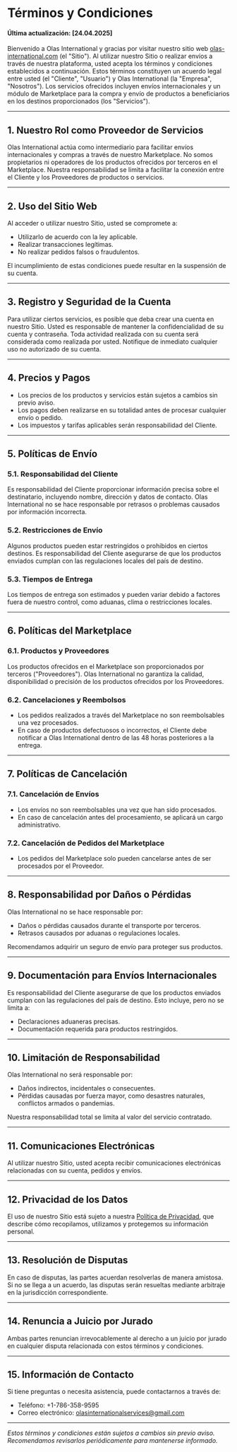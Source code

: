 # Términos y Condiciones

#### Última actualización: [24.04.2025]

Bienvenido a Olas International y gracias por visitar nuestro sitio web [olas-international.com](https://olas-international.com) (el "Sitio"). Al utilizar nuestro Sitio o realizar envíos a través de nuestra plataforma, usted acepta los términos y condiciones establecidos a continuación. Estos términos constituyen un acuerdo legal entre usted (el "Cliente", "Usuario") y Olas International (la "Empresa", "Nosotros"). Los servicios ofrecidos incluyen envíos internacionales y un módulo de Marketplace para la compra y envío de productos a beneficiarios en los destinos proporcionados (los "Servicios").

---

## 1. Nuestro Rol como Proveedor de Servicios

Olas International actúa como intermediario para facilitar envíos internacionales y compras a través de nuestro Marketplace. No somos propietarios ni operadores de los productos ofrecidos por terceros en el Marketplace. Nuestra responsabilidad se limita a facilitar la conexión entre el Cliente y los Proveedores de productos o servicios.

---

## 2. Uso del Sitio Web

Al acceder o utilizar nuestro Sitio, usted se compromete a:
- Utilizarlo de acuerdo con la ley aplicable.
- Realizar transacciones legítimas.
- No realizar pedidos falsos o fraudulentos.

El incumplimiento de estas condiciones puede resultar en la suspensión de su cuenta.

---

## 3. Registro y Seguridad de la Cuenta

Para utilizar ciertos servicios, es posible que deba crear una cuenta en nuestro Sitio. Usted es responsable de mantener la confidencialidad de su cuenta y contraseña. Toda actividad realizada con su cuenta será considerada como realizada por usted. Notifique de inmediato cualquier uso no autorizado de su cuenta.

---

## 4. Precios y Pagos

- Los precios de los productos y servicios están sujetos a cambios sin previo aviso.
- Los pagos deben realizarse en su totalidad antes de procesar cualquier envío o pedido.
- Los impuestos y tarifas aplicables serán responsabilidad del Cliente.

---

## 5. Políticas de Envío

### 5.1. Responsabilidad del Cliente
Es responsabilidad del Cliente proporcionar información precisa sobre el destinatario, incluyendo nombre, dirección y datos de contacto. Olas International no se hace responsable por retrasos o problemas causados por información incorrecta.

### 5.2. Restricciones de Envío
Algunos productos pueden estar restringidos o prohibidos en ciertos destinos. Es responsabilidad del Cliente asegurarse de que los productos enviados cumplan con las regulaciones locales del país de destino.

### 5.3. Tiempos de Entrega
Los tiempos de entrega son estimados y pueden variar debido a factores fuera de nuestro control, como aduanas, clima o restricciones locales.

---

## 6. Políticas del Marketplace

### 6.1. Productos y Proveedores
Los productos ofrecidos en el Marketplace son proporcionados por terceros ("Proveedores"). Olas International no garantiza la calidad, disponibilidad o precisión de los productos ofrecidos por los Proveedores.

### 6.2. Cancelaciones y Reembolsos
- Los pedidos realizados a través del Marketplace no son reembolsables una vez procesados.
- En caso de productos defectuosos o incorrectos, el Cliente debe notificar a Olas International dentro de las 48 horas posteriores a la entrega.

---

## 7. Políticas de Cancelación

### 7.1. Cancelación de Envíos
- Los envíos no son reembolsables una vez que han sido procesados.
- En caso de cancelación antes del procesamiento, se aplicará un cargo administrativo.

### 7.2. Cancelación de Pedidos del Marketplace
- Los pedidos del Marketplace solo pueden cancelarse antes de ser procesados por el Proveedor.

---

## 8. Responsabilidad por Daños o Pérdidas

Olas International no se hace responsable por:
- Daños o pérdidas causados durante el transporte por terceros.
- Retrasos causados por aduanas o regulaciones locales.

Recomendamos adquirir un seguro de envío para proteger sus productos.

---

## 9. Documentación para Envíos Internacionales

Es responsabilidad del Cliente asegurarse de que los productos enviados cumplan con las regulaciones del país de destino. Esto incluye, pero no se limita a:
- Declaraciones aduaneras precisas.
- Documentación requerida para productos restringidos.

---

## 10. Limitación de Responsabilidad

Olas International no será responsable por:
- Daños indirectos, incidentales o consecuentes.
- Pérdidas causadas por fuerza mayor, como desastres naturales, conflictos armados o pandemias.

Nuestra responsabilidad total se limita al valor del servicio contratado.

---

## 11. Comunicaciones Electrónicas

Al utilizar nuestro Sitio, usted acepta recibir comunicaciones electrónicas relacionadas con su cuenta, pedidos y envíos.

---

## 12. Privacidad de los Datos

El uso de nuestro Sitio está sujeto a nuestra [Política de Privacidad](https://olas-international.com/privacy-policy), que describe cómo recopilamos, utilizamos y protegemos su información personal.

---

## 13. Resolución de Disputas

En caso de disputas, las partes acuerdan resolverlas de manera amistosa. Si no se llega a un acuerdo, las disputas serán resueltas mediante arbitraje en la jurisdicción correspondiente.

---

## 14. Renuncia a Juicio por Jurado

Ambas partes renuncian irrevocablemente al derecho a un juicio por jurado en cualquier disputa relacionada con estos términos y condiciones.

---

## 15. Información de Contacto

Si tiene preguntas o necesita asistencia, puede contactarnos a través de:
- Teléfono: +1-786-358-9595
- Correo electrónico: olasinternationalservices@gmail.com

---

*Estos términos y condiciones están sujetos a cambios sin previo aviso. Recomendamos revisarlos periódicamente para mantenerse informado.*